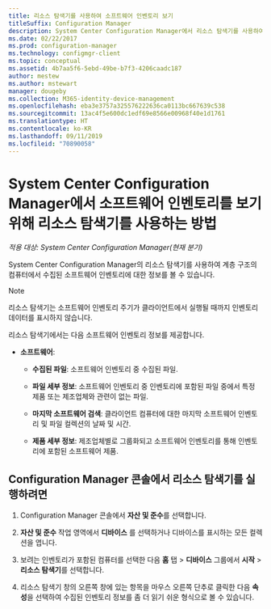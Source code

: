 ```yaml
---
title: 리소스 탐색기를 사용하여 소프트웨어 인벤토리 보기
titleSuffix: Configuration Manager
description: System Center Configuration Manager에서 리소스 탐색기를 사용하여 소프트웨어 인벤토리를 볼 수 있습니다.
ms.date: 02/22/2017
ms.prod: configuration-manager
ms.technology: configmgr-client
ms.topic: conceptual
ms.assetid: 4b7aa5f6-5ebd-49be-b7f3-4206caadc187
author: mestew
ms.author: mstewart
manager: dougeby
ms.collection: M365-identity-device-management
ms.openlocfilehash: eba3e3757a325576222636ca0113bc667639c538
ms.sourcegitcommit: 13ac4f5e600dc1edf69e8566e00968f40e1d1761
ms.translationtype: HT
ms.contentlocale: ko-KR
ms.lasthandoff: 09/11/2019
ms.locfileid: "70890058"
---
```

# <a name="how-to-use-resource-explorer-to-view-software-inventory-in-system-center-configuration-manager"></a>System Center Configuration Manager에서 소프트웨어 인벤토리를 보기 위해 리소스 탐색기를 사용하는 방법

*적용 대상: System Center Configuration Manager(현재 분기)*

System Center Configuration Manager의 리소스 탐색기를 사용하여 계층 구조의 컴퓨터에서 수집된 소프트웨어 인벤토리에 대한 정보를 볼 수 있습니다.  

> [!NOTE]  
>  리소스 탐색기는 소프트웨어 인벤토리 주기가 클라이언트에서 실행될 때까지 인벤토리 데이터를 표시하지 않습니다.  

 리소스 탐색기에서는 다음 소프트웨어 인벤토리 정보를 제공합니다.  

-   **소프트웨어**:  

    -   **수집된 파일**: 소프트웨어 인벤토리 중 수집된 파일.  

    -   **파일 세부 정보**: 소프트웨어 인벤토리 중 인벤토리에 포함된 파일 중에서 특정 제품 또는 제조업체와 관련이 없는 파일.  

    -   **마지막 소프트웨어 검색**: 클라이언트 컴퓨터에 대한 마지막 소프트웨어 인벤토리 및 파일 컬렉션의 날짜 및 시간.  

    -   **제품 세부 정보**: 제조업체별로 그룹화되고 소프트웨어 인벤토리를 통해 인벤토리에 포함된 소프트웨어 제품.  

## <a name="to-run-resource-explorer-from-the-configuration-manager-console"></a>Configuration Manager 콘솔에서 리소스 탐색기를 실행하려면  

1.  Configuration Manager 콘솔에서 **자산 및 준수**를 선택합니다.

2.  **자산 및 준수** 작업 영역에서 **디바이스** 를 선택하거나 디바이스를 표시하는 모든 컬렉션을 엽니다.  

3.  보려는 인벤토리가 포함된 컴퓨터를 선택한 다음 **홈** 탭 &gt; **디바이스** 그룹에서 **시작** > **리소스 탐색기**를 선택합니다.

4.  리소스 탐색기 창의 오른쪽 창에 있는 항목을 마우스 오른쪽 단추로 클릭한 다음 **속성**을 선택하여 수집된 인벤토리 정보를 좀 더 읽기 쉬운 형식으로 볼 수 있습니다.  
 
